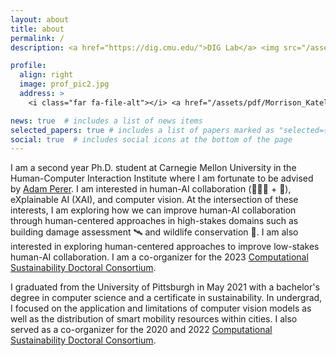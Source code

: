 ```yaml
---
layout: about
title: about
permalink: /
description: <a href="https://dig.cmu.edu/">DIG Lab</a> <img src="/assets/img/DIG-light.svg" height=30px/> @ Carnegie Mellon University. 

profile:
  align: right
  image: prof_pic2.jpg
  address: >
    <i class="far fa-file-alt"></i> <a href="/assets/pdf/Morrison_Katelyn_Resume.pdf">Current Resume</a>

news: true  # includes a list of news items
selected_papers: true # includes a list of papers marked as "selected={true}"
social: true  # includes social icons at the bottom of the page
---
```


I am a second year Ph.D. student at Carnegie Mellon University in the Human-Computer Interaction Institute where I am fortunate to be advised by [Adam Perer](https://perer.org/). I am interested in human-AI collaboration (👩🏻‍💼 + 🤖), eXplainable AI (XAI), and computer vision. At the intersection of these interests, I am exploring how we can improve human-AI collaboration through human-centered approaches in high-stakes domains such as building damage assessment 🛰 and wildlife conservation 🦜. I am also interested in exploring human-centered approaches to improve low-stakes human-AI collaboration. I am a co-organizer for the 2023 [Computational Sustainability Doctoral Consortium](http://www.compsust.net/compsust-2020/). 

I graduated from the University of Pittsburgh in May 2021 with a bachelor's degree in computer science and a certificate in sustainability. In undergrad, I focused on the application and limitations of computer vision models as well as the distribution of smart mobility resources within cities. I also served as a co-organizer for the 2020 and 2022 [Computational Sustainability Doctoral Consortium](http://www.compsust.net/compsust-2020/). 